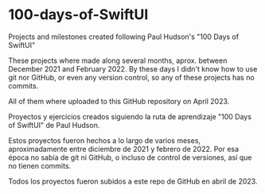 # 100-days-of-SwiftUI
Projects and milestones created following Paul Hudson's "100 Days of SwiftUI"

These projects where made along several months, aprox. between December 2021 and February 2022. By these days I didn't know how to use git nor GitHub, or even any version control, so any of these projects has no commits.

All of them where uploaded to this GitHub repository on April 2023.



Proyectos y ejercicios creados siguiendo la ruta de aprendizaje "100 Days of SwiftUI" de Paul Hudson.

Estos proyectos fueron hechos a lo largo de varios meses, aproximadamente entre diciembre de 2021 y febrero de 2022. Por esa época no sabía de git ni GitHub, o incluso de control de versiones, así que no tienen commits.

Todos los proyectos fueron subidos a este repo de GitHub en abril de 2023.
